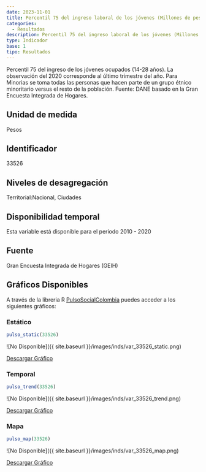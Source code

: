 ```yaml
---
date: 2023-11-01
title: Percentil 75 del ingreso laboral de los jóvenes (Millones de pesos) (ciudad_gen)
categories:
  - Resultados
description: Percentil 75 del ingreso laboral de los jóvenes (Millones de pesos)
type: Indicador
base: 1
tipo: Resultados
--- 
```


Percentil 75 del ingreso de los jóvenes ocupados (14-28 años). La observación del 2020 corresponde al último trimestre del año. Para Minorias se toma todas las personas que hacen parte de un grupo étnico minoritario versus el resto de la población.
Fuente: DANE basado en la Gran Encuesta Integrada de Hogares.

## Unidad de medida
Pesos

## Identificador
33526

## Niveles de desagregación
Territorial:Nacional, Ciudades

## Disponibilidad temporal
Esta variable está disponible para el periodo 2010 - 2020

## Fuente
Gran Encuesta Integrada de Hogares (GEIH)

## Gráficos Disponibles

A través de la libreria R [PulsoSocialColombia](https://github.com/pulsosocialcolombia/PulsoSocialColombia) puedes acceder a los siguientes gráficos:

### Estático

``` R
pulso_static(33526)
```

![No Disponible]({{ site.baseurl }}/images/inds/var_33526_static.png)

<a href='{{ site.baseurl }}/images/inds/var_33526_static.png'>Descargar Gráfico</a>

### Temporal

``` R
pulso_trend(33526)
```

![No Disponible]({{ site.baseurl }}/images/inds/var_33526_trend.png)

<a href='{{ site.baseurl }}/images/inds/var_33526_trend.png'>Descargar Gráfico</a>

### Mapa

``` R
pulso_map(33526)
```

![No Disponible]({{ site.baseurl }}/images/inds/var_33526_map.png)

<a href='{{ site.baseurl }}/images/inds/var_33526_map.png'>Descargar Gráfico</a>